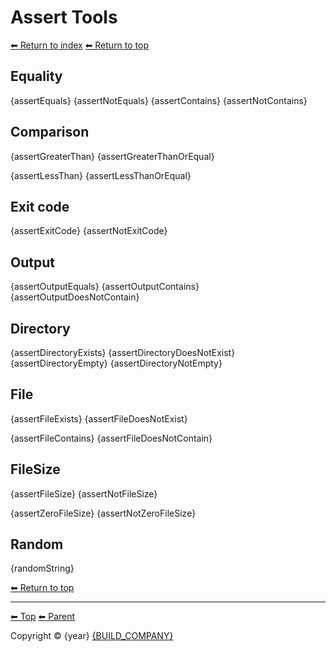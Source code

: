 # Assert Tools

[⬅ Return to index](index.md)
[⬅ Return to top](../index.md)

## Equality

{assertEquals}
{assertNotEquals}
{assertContains}
{assertNotContains}

## Comparison

{assertGreaterThan}
{assertGreaterThanOrEqual}

{assertLessThan}
{assertLessThanOrEqual}

## Exit code 

{assertExitCode}
{assertNotExitCode}

## Output 

{assertOutputEquals}
{assertOutputContains}
{assertOutputDoesNotContain}

## Directory

{assertDirectoryExists}
{assertDirectoryDoesNotExist}
{assertDirectoryEmpty}
{assertDirectoryNotEmpty}

## File

{assertFileExists}
{assertFileDoesNotExist}

{assertFileContains}
{assertFileDoesNotContain}

## FileSize

{assertFileSize}
{assertNotFileSize}

{assertZeroFileSize}
{assertNotZeroFileSize}

## Random

{randomString}

[⬅ Return to top](../index.md)

<!-- TEMPLATE footer 5 -->
<hr />

[⬅ Top](index.md) [⬅ Parent ](../index.md)

Copyright &copy; {year} [{BUILD_COMPANY}]({BUILD_COMPANY_LINK}{title})
